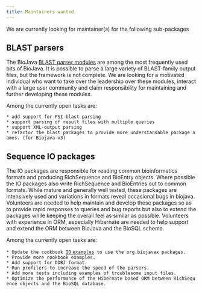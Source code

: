 ```yaml
---
title: Maintainers wanted
---
```


We are currently looking for maintainer(s) for the following
sub-packages

BLAST parsers
-------------

The BioJava [BLAST parser
modules](/wikis/BioJava:CookBook:Blast:Parser "wikilink") are among the most
frequently used bits of BioJava. It is possible to parse a large variety
of BLAST-family output files, but the framework is not complete. We are
looking for a motivated individual who want to take over the leadership
over these modules, interact with a large user community and claim
responsibility for maintaining and further developing these modules.

Among the currently open tasks are:

`* add support for PSI-blast parsing`  
`* support parsing of result files with multiple queries`  
`* support XML-output parsing`  
`* refactor the blast packages to provide more understandable package names. (for Biojava-v3)`

Sequence IO packages
--------------------

The IO packages are responsible for reading common bioinformatics
formats and producing RichSequence and BioEntry objects. Where possible
the IO packages also write RichSequence and BioEntries out to common
formats. While mature and generally well tested, these packages are
intensively used and variations in formats reveal occasional bugs in
biojava. Volunteers are needed to help maintain and develop these
packages so as to provide rapid responses to queries and bug reports but
also to extend the packages while keeping the overall feel as similar as
possible. Volunteers with experience in ORM, especially Hibernate are
needed to help support and extend the ORM between BioJava and the BioSQL
schema.

Among the currently open tasks are:

`* Update the cookbook `[`IO`
`examples`](/wikis/BioJava:CookBook#Sequence_I.2FO "wikilink")` to use the org.biojavax packages.`
`* Provide more cookbook examples.`  
`* Add support for DDBJ format.`  
`* Run profilers to increase the speed of the parsers.`  
`* Add more tests including examples of troublesome input files.`  
`* Optimize the performance of the Hibernate based ORM between RichSequence objects and the BioSQL database.`
